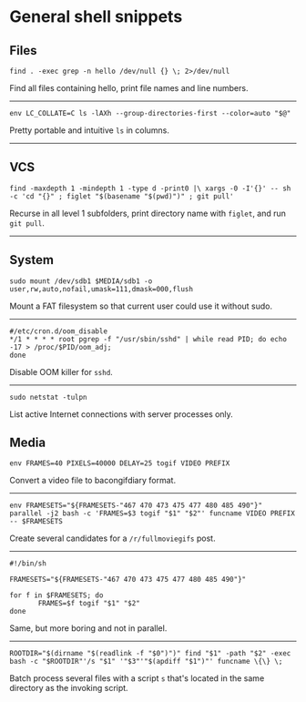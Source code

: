 General shell snippets
======================

Files
-----
`find . -exec grep -n hello /dev/null {} \; 2>/dev/null`

Find all files containing hello, print file names and line numbers.

***

`env LC_COLLATE=C ls -lAXh --group-directories-first --color=auto "$@"`

Pretty portable and intuitive `ls` in columns.

***

VCS
---
`find -maxdepth 1 -mindepth 1 -type d -print0 |\
xargs -0 -I'{}' -- sh -c 'cd "{}" ; figlet "$(basename "$(pwd)")" ; git pull'`

Recurse in all level 1 subfolders, print directory name with `figlet`, and run
`git pull`.

***

System
------
`sudo mount /dev/sdb1 $MEDIA/sdb1 -o user,rw,auto,nofail,umask=111,dmask=000,flush`

Mount a FAT filesystem so that current user could use it without sudo.

***

```
#/etc/cron.d/oom_disable
*/1 * * * * root pgrep -f "/usr/sbin/sshd" | while read PID; do echo -17 > /proc/$PID/oom_adj;
done
```

Disable OOM killer for `sshd`.

***

`sudo netstat -tulpn`

List active Internet connections with server processes only.

Media
-----
`env FRAMES=40 PIXELS=40000 DELAY=25 togif VIDEO PREFIX`

Convert a video file to bacongifdiary format.

***

`env FRAMESETS="${FRAMESETS-"467 470 473 475 477 480 485 490"}" parallel -j2 bash -c 'FRAMES=$3 togif "$1" "$2"' funcname VIDEO PREFIX -- $FRAMESETS`

Create several candidates for a `/r/fullmoviegifs` post.

***

```
#!/bin/sh

FRAMESETS="${FRAMESETS-"467 470 473 475 477 480 485 490"}"

for f in $FRAMESETS; do
       FRAMES=$f togif "$1" "$2"
done
```

Same, but more boring and not in parallel.

***

`ROOTDIR="$(dirname "$(readlink -f "$0")")" find "$1" -path "$2" -exec bash -c "$ROOTDIR"'/s "$1" '"$3"'"$(apdiff "$1")"' funcname \{\} \;`

Batch process several files with a script `s` that's located in the same
directory as the invoking script.
